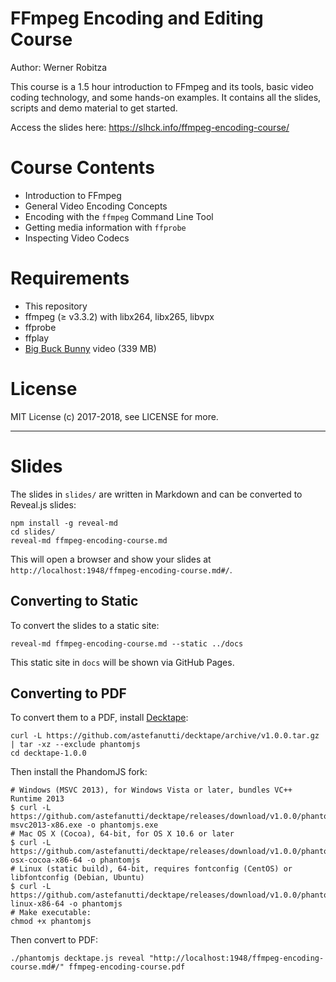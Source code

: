 # FFmpeg Encoding and Editing Course

Author: Werner Robitza

This course is a 1.5 hour introduction to FFmpeg and its tools, basic video coding technology, and some hands-on examples. It contains all the slides, scripts and demo material to get started.

Access the slides here: https://slhck.info/ffmpeg-encoding-course/

# Course Contents

- Introduction to FFmpeg
- General Video Encoding Concepts
- Encoding with the `ffmpeg` Command Line Tool
- Getting media information with `ffprobe`
- Inspecting Video Codecs

# Requirements

- This repository
- ffmpeg (≥ v3.3.2) with libx264, libx265, libvpx
- ffprobe
- ffplay
- [Big Buck Bunny](http://distribution.bbb3d.renderfarming.net/video/mp4/bbb_sunflower_1080p_60fps_normal.mp4) video (339 MB)

# License

MIT License (c) 2017-2018, see LICENSE for more.

---

# Slides

The slides in `slides/` are written in Markdown and can be converted to Reveal.js slides:

    npm install -g reveal-md
    cd slides/
    reveal-md ffmpeg-encoding-course.md

This will open a browser and show your slides at `http://localhost:1948/ffmpeg-encoding-course.md#/`.

## Converting to Static

To convert the slides to a static site:

    reveal-md ffmpeg-encoding-course.md --static ../docs

This static site in `docs` will be shown via GitHub Pages.

## Converting to PDF

To convert them to a PDF, install [Decktape](https://github.com/astefanutti/decktape):

    curl -L https://github.com/astefanutti/decktape/archive/v1.0.0.tar.gz | tar -xz --exclude phantomjs
    cd decktape-1.0.0

Then install the PhandomJS fork:

    # Windows (MSVC 2013), for Windows Vista or later, bundles VC++ Runtime 2013
    $ curl -L https://github.com/astefanutti/decktape/releases/download/v1.0.0/phantomjs-msvc2013-x86.exe -o phantomjs.exe
    # Mac OS X (Cocoa), 64-bit, for OS X 10.6 or later
    $ curl -L https://github.com/astefanutti/decktape/releases/download/v1.0.0/phantomjs-osx-cocoa-x86-64 -o phantomjs
    # Linux (static build), 64-bit, requires fontconfig (CentOS) or libfontconfig (Debian, Ubuntu)
    $ curl -L https://github.com/astefanutti/decktape/releases/download/v1.0.0/phantomjs-linux-x86-64 -o phantomjs
    # Make executable:
    chmod +x phantomjs

Then convert to PDF:

    ./phantomjs decktape.js reveal "http://localhost:1948/ffmpeg-encoding-course.md#/" ffmpeg-encoding-course.pdf
